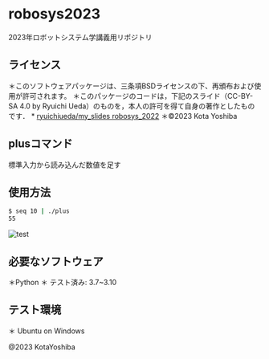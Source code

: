 # robosys2023

2023年ロボットシステム学講義用リポジトリ

## ライセンス
＊このソフトウェアパッケージは、三条項BSDライセンスの下、再頒布および使用が許可されます。
＊このパッケージのコードは，下記のスライド（CC-BY-SA 4.0 by Ryuichi Ueda）のものを，本人の許可を得て自身の著作としたものです．
      * [ryuichiueda/my_slides robosys_2022](https://github.com/ryuichiueda/my_slides/tree/master/robosys_2022)
＊©2023 Kota Yoshiba

## plusコマンド
標準入力から読み込んだ数値を足す

## 使用方法
```bash
$ seq 10 | ./plus
55
```

![test](https://github.com/ishida777/robosys2023/actions/workflows/test.yml/badge.svg)

## 必要なソフトウェア
＊Python
  ＊ テスト済み: 3.7~3.10

## テスト環境
＊ Ubuntu on Windows

@2023 KotaYoshiba
